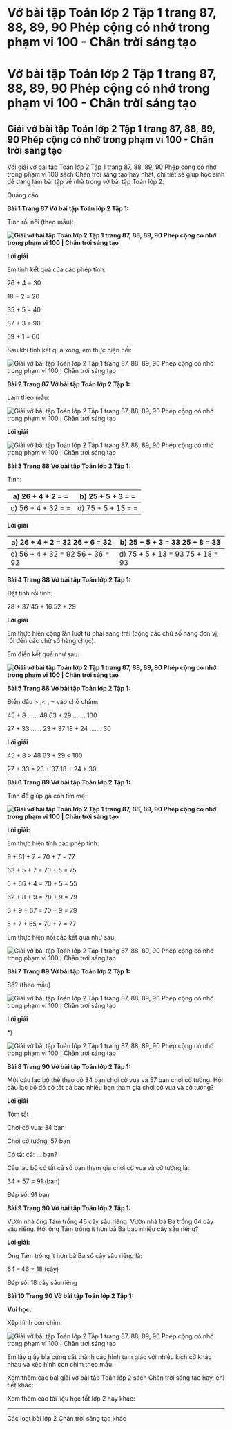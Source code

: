 # Vở bài tập Toán lớp 2 Tập 1 trang 87, 88, 89, 90 Phép cộng có nhớ trong phạm vi 100 - Chân trời sáng tạo

# Vở bài tập Toán lớp 2 Tập 1 trang 87, 88, 89, 90 Phép cộng có nhớ trong phạm vi 100 - Chân trời sáng tạo

## Giải vở bài tập Toán lớp 2 Tập 1 trang 87, 88, 89, 90 Phép cộng có nhớ trong phạm vi 100 - Chân trời sáng tạo

Với giải vở bài tập Toán lớp 2 Tập 1 trang 87, 88, 89, 90 Phép cộng có nhớ trong phạm vi 100 sách Chân trời sáng tạo hay nhất, chi tiết sẽ giúp học sinh dễ dàng làm bài tập về nhà trong vở bài tập Toán lớp 2.

Quảng cáo

**Bài 1 Trang 87 Vở bài tập Toán lớp 2 Tập 1:**

Tính rồi nối (theo mẫu):

****![Giải vở bài tập Toán lớp 2 Tập 1 trang 87, 88, 89, 90 Phép cộng có nhớ trong phạm vi 100 | Chân trời sáng tạo](https://vietjack.com/vbt-toan-2-ct/images/phep-cong-co-nho-trong-pham-vi-100-trang-87-88-89-90-116593.PNG)****

**Lời giải**

Em tính kết quả của các phép tính:

26 + 4 = 30

18 + 2 = 20

35 + 5 = 40

87 + 3 = 90

59 + 1 = 60

Sau khi tính kết quả xong, em thực hiện nối:

![Giải vở bài tập Toán lớp 2 Tập 1 trang 87, 88, 89, 90 Phép cộng có nhớ trong phạm vi 100 | Chân trời sáng tạo](https://vietjack.com/vbt-toan-2-ct/images/phep-cong-co-nho-trong-pham-vi-100-trang-87-88-89-90-116595.PNG)

**Bài 2 Trang 87 Vở bài tập Toán lớp 2 Tập 1:**

Làm theo mẫu:

![Giải vở bài tập Toán lớp 2 Tập 1 trang 87, 88, 89, 90 Phép cộng có nhớ trong phạm vi 100 | Chân trời sáng tạo](https://vietjack.com/vbt-toan-2-ct/images/phep-cong-co-nho-trong-pham-vi-100-trang-87-88-89-90-116597.PNG)

**Lời giải**

![Giải vở bài tập Toán lớp 2 Tập 1 trang 87, 88, 89, 90 Phép cộng có nhớ trong phạm vi 100 | Chân trời sáng tạo](https://vietjack.com/vbt-toan-2-ct/images/phep-cong-co-nho-trong-pham-vi-100-trang-87-88-89-90-116599.PNG)

**Bài 3 Trang 88 Vở bài tập Toán lớp 2 Tập 1:**

Tính:

a) 26 + 4 + 2 = =  |  b) 25 + 5 + 3 =  =   
---|---  
c) 56 + 4 + 32 =  =  |  d) 75 + 5 + 13 =  =   
  
**Lời giải**

a) 26 + 4 + 2 = 32 26 + 6 = 32 |  b) 25 + 5 + 3 = 33 25 + 8 = 33  
---|---  
c) 56 + 4 + 32 = 92 56 + 36 = 92 |  d) 75 + 5 + 13 = 93 75 + 18 = 93  
  
**Bài 4 Trang 88 Vở bài tập Toán lớp 2 Tập 1:**

Đặt tính rồi tính:

28 + 37 45 + 16 52 + 29

**Lời giải**

Em thực hiện cộng lần lượt từ phải sang trái (cộng các chữ số hàng đơn vị, rồi đến các chữ số hàng chục).

Em điền kết quả như sau:

**![Giải vở bài tập Toán lớp 2 Tập 1 trang 87, 88, 89, 90 Phép cộng có nhớ trong phạm vi 100 | Chân trời sáng tạo](https://vietjack.com/vbt-toan-2-ct/images/phep-cong-co-nho-trong-pham-vi-100-trang-87-88-89-90-116601.PNG)**  


**Bài 5 Trang 88 Vở bài tập Toán lớp 2 Tập 1:**

Điền dấu > ,< , = vào chỗ chấm: 

45 + 8 …… 48 63 + 29 ……. 100

27 + 33 …… 23 + 37 18 + 24 ……. 30

**Lời giải**

45 + 8 > 48 63 + 29 < 100

27 + 33 = 23 + 37 18 + 24 > 30

**Bài 6 Trang 89 Vở bài tập Toán lớp 2 Tập 1:**

Tính để giúp gà con tìm mẹ:

**![Giải vở bài tập Toán lớp 2 Tập 1 trang 87, 88, 89, 90 Phép cộng có nhớ trong phạm vi 100 | Chân trời sáng tạo](https://vietjack.com/vbt-toan-2-ct/images/phep-cong-co-nho-trong-pham-vi-100-trang-87-88-89-90-116603.PNG)**  


**Lời giải:**

Em thực hiện tính các phép tính:

9 + 61 + 7 = 70 + 7 = 77

63 + 5 + 7 = 70 + 5 = 75

5 + 66 + 4 = 70 + 5 = 55

62 + 8 + 9 = 70 + 9 = 79

3 + 9 + 67 = 70 + 9 = 79

5 + 7 + 65 = 70 + 7 = 77

Em thực hiện nối các kết quả như sau:

![Giải vở bài tập Toán lớp 2 Tập 1 trang 87, 88, 89, 90 Phép cộng có nhớ trong phạm vi 100 | Chân trời sáng tạo](https://vietjack.com/vbt-toan-2-ct/images/phep-cong-co-nho-trong-pham-vi-100-trang-87-88-89-90-116605.PNG)

**Bài 7 Trang 89 Vở bài tập Toán lớp 2 Tập 1:**

Số? (theo mẫu)

![Giải vở bài tập Toán lớp 2 Tập 1 trang 87, 88, 89, 90 Phép cộng có nhớ trong phạm vi 100 | Chân trời sáng tạo](https://vietjack.com/vbt-toan-2-ct/images/phep-cong-co-nho-trong-pham-vi-100-trang-87-88-89-90-116607.PNG)

**Lời giải**

*) 

![Giải vở bài tập Toán lớp 2 Tập 1 trang 87, 88, 89, 90 Phép cộng có nhớ trong phạm vi 100 | Chân trời sáng tạo](https://vietjack.com/vbt-toan-2-ct/images/phep-cong-co-nho-trong-pham-vi-100-trang-87-88-89-90-116588.PNG)

**Bài 8 Trang 90 Vở bài tập Toán lớp 2 Tập 1:**

Một câu lạc bộ thể thao có 34 bạn chơi cờ vua và 57 bạn chơi cờ tướng. Hỏi câu lạc bộ đó có tất cả bao nhiêu bạn tham gia chơi cờ vua và cờ tướng?

**Lời giải**

Tóm tắt

Chơi cờ vua: 34 bạn

Chơi cờ tướng: 57 bạn

Có tất cả: ... bạn?

Câu lạc bộ có tất cả số bạn tham gia chơi cờ vua và cờ tướng là:

34 + 57 = 91 (bạn)

Đáp số: 91 bạn

**Bài 9 Trang 90 Vở bài tập Toán lớp 2 Tập 1:**

Vườn nhà ông Tám trồng 46 cây sầu riêng. Vườn nhà bà Ba trồng 64 cây sầu riêng. Hỏi ông Tám trồng ít hơn bà Ba bao nhiêu cây sầu riêng?

**Lời giải:**

Ông Tám trồng ít hơn bà Ba số cây sầu riêng là:

64 – 46 = 18 (cây)

Đáp số: 18 cây sầu riêng

**Bài 10 Trang 90 Vở bài tập Toán lớp 2 Tập 1:**

**Vui học.**

Xếp hình con chim:

![Giải vở bài tập Toán lớp 2 Tập 1 trang 87, 88, 89, 90 Phép cộng có nhớ trong phạm vi 100 | Chân trời sáng tạo](https://vietjack.com/vbt-toan-2-ct/images/phep-cong-co-nho-trong-pham-vi-100-trang-87-88-89-90-116611.PNG)

Em lấy giấy bìa cứng cắt thành các hình tam giác với nhiều kích cỡ khác nhau và xếp hình con chim theo mẫu.

Xem thêm các bài giải vở bài tập Toán lớp 2 sách Chân trời sáng tạo hay, chi tiết khác:

Xem thêm các tài liệu học tốt lớp 2 hay khác:

* * *

Các loạt bài lớp 2 Chân trời sáng tạo khác
